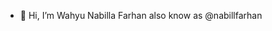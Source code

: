- 👋 Hi, I’m Wahyu Nabilla Farhan also know as @nabillfarhan

<!---
nabillfarhan/nabillfarhan is a ✨ special ✨ repository because its `README.md` (this file) appears on your GitHub profile.
You can click the Preview link to take a look at your changes.
--->
